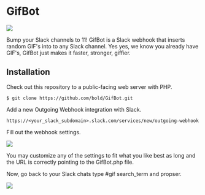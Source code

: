 GifBot
======

<img src="http://hellobold.com/slack/gifbot-logo.gif?new" />

Bump your Slack channels to 11! GifBot is a Slack webhook that inserts random GIF's into to any Slack channel. Yes yes, we know you already have GIF's, GifBot just makes it faster, stronger, giffier.

## Installation

Check out this repository to a public-facing web server with PHP.

```
$ git clone https://github.com/bold/GifBot.git
```

Add a new Outgoing Webhook integration with Slack.

```
https://<your_slack_subdomain>.slack.com/services/new/outgoing-webhook
```

Fill out the webhook settings.

<img src="http://hellobold.com/slack/gifbot-setup.jpg" />

You may customize any of the settings to fit what you like best as long and the URL is correctly pointing to the GifBot.php file.

Now, go back to your Slack chats type #gif search_term and propser.

<img src="http://hellobold.com/slack/gifbot-demo.jpg" />
